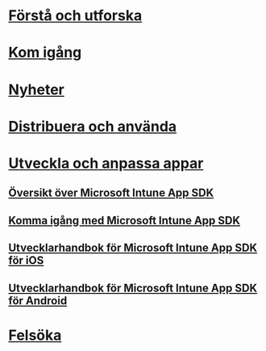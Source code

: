# [Förstå och utforska](/intune/understand-explore/introduction-to-microsoft-intune)
# [Kom igång](/intune/get-started/what-to-know-before-you-start-microsoft-intune)
# [Nyheter](/intune/whats-new/whats-new-in-microsoft-intune)
# [Distribuera och använda](/intune/deploy-use/overview-of-device-and-app-lifecycles-in-microsoft-intune)
# [Utveckla och anpassa appar](intune-app-sdk.md)
## [Översikt över Microsoft Intune App SDK](intune-app-sdk.md)
## [Komma igång med Microsoft Intune App SDK](intune-app-sdk-get-started.md)
## [Utvecklarhandbok för Microsoft Intune App SDK för iOS](intune-app-sdk-ios.md)
## [Utvecklarhandbok för Microsoft Intune App SDK för Android](intune-app-sdk-android.md)
# [Felsöka](/intune/troubleshoot/how-to-get-support-for-microsoft-intune)


<!--HONumber=Sep16_HO5-->


